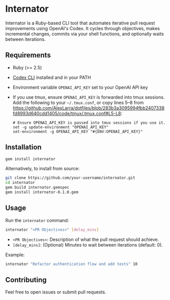 # Internator

Internator is a Ruby-based CLI tool that automates iterative pull request improvements using OpenAI's Codex. It cycles through objectives, makes incremental changes, commits via your shell functions, and optionally waits between iterations.

 ## Requirements

 - Ruby (>= 2.5)
 - [Codex CLI](https://github.com/openai/codex) installed and in your PATH
 - Environment variable `OPENAI_API_KEY` set to your OpenAI API key
 - If you use tmux, ensure `OPENAI_API_KEY` is forwarded into tmux sessions. Add the following to your `~/.tmux.conf`, or copy lines 5–8 from https://github.com/AlexLarra/dotfiles/blob/283b3a3095994fbb2407338fd8993d640cdd1405/code/tmux/.tmux.conf#L5-L8:

   ```tmux
   # Ensure OPENAI_API_KEY is passed into tmux sessions if you use it.
   set -g update-environment "OPENAI_API_KEY"
   set-environment -g OPENAI_API_KEY "#{ENV:OPENAI_API_KEY}"
   ```

 ## Installation

```bash
gem install internator
```

Alternatively, to install from source:
```bash
git clone https://github.com/your-username/internator.git
cd internator
gem build internator.gemspec
gem install internator-0.1.0.gem
```

 ## Usage

Run the `internator` command:

```bash
internator "<PR Objectives>" [delay_mins]
```

 - `<PR Objectives>`: Description of what the pull request should achieve.
 - `[delay_mins]`: (Optional) Minutes to wait between iterations (default: 0).

Example:
```bash
internator "Refactor authentication flow and add tests" 10
```

 ## Contributing

 Feel free to open issues or submit pull requests.
